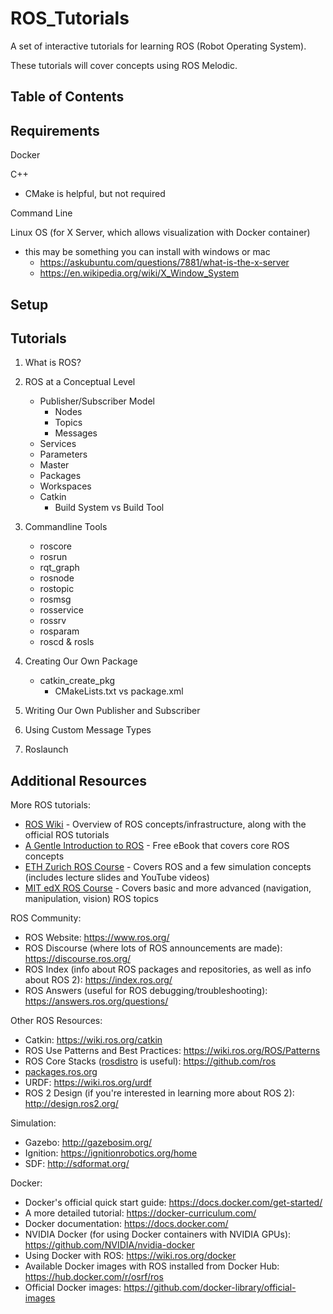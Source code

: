 # ROS_Tutorials
A set of interactive tutorials for learning ROS (Robot Operating System).

These tutorials will cover concepts using ROS Melodic.

## Table of Contents

## Requirements

Docker

C++
* CMake is helpful, but not required

Command Line

Linux OS (for X Server, which allows visualization with Docker container)
* this may be something you can install with windows or mac
  * https://askubuntu.com/questions/7881/what-is-the-x-server
  * https://en.wikipedia.org/wiki/X_Window_System

## Setup

## Tutorials

1. What is ROS?

2. ROS at a Conceptual Level
    * Publisher/Subscriber Model
      * Nodes
      * Topics
      * Messages
    * Services
    * Parameters
    * Master
    * Packages
    * Workspaces
    * Catkin
      * Build System vs Build Tool

3. Commandline Tools
    * roscore
    * rosrun
    * rqt_graph
    * rosnode
    * rostopic
    * rosmsg
    * rosservice
    * rossrv
    * rosparam
    * roscd & rosls

4. Creating Our Own Package
    * catkin_create_pkg
      * CMakeLists.txt vs package.xml

5. Writing Our Own Publisher and Subscriber

6. Using Custom Message Types

7. Roslaunch

## Additional Resources

More ROS tutorials:
* [ROS Wiki](http://wiki.ros.org/) - Overview of ROS concepts/infrastructure, along with the official ROS tutorials
* [A Gentle Introduction to ROS](https://cse.sc.edu/~jokane/agitr/) - Free eBook that covers core ROS concepts
* [ETH Zurich ROS Course](https://rsl.ethz.ch/education-students/lectures/ros.html) - Covers ROS and a few simulation concepts (includes lecture slides and YouTube videos)
* [MIT edX ROS Course](https://www.edx.org/course/hello-real-world-with-ros-robot-operating-system) - Covers basic and more advanced (navigation, manipulation, vision) ROS topics

ROS Community:
* ROS Website: https://www.ros.org/
* ROS Discourse (where lots of ROS announcements are made): https://discourse.ros.org/
* ROS Index (info about ROS packages and repositories, as well as info about ROS 2): https://index.ros.org/
* ROS Answers (useful for ROS debugging/troubleshooting): https://answers.ros.org/questions/

Other ROS Resources:
* Catkin: https://wiki.ros.org/catkin
* ROS Use Patterns and Best Practices: https://wiki.ros.org/ROS/Patterns
* ROS Core Stacks ([rosdistro](https://github.com/ros/rosdistro) is useful): https://github.com/ros
* [packages.ros.org](http://packages.ros.org/)
* URDF: https://wiki.ros.org/urdf
* ROS 2 Design (if you're interested in learning more about ROS 2): http://design.ros2.org/

Simulation:
* Gazebo: http://gazebosim.org/
* Ignition: https://ignitionrobotics.org/home
* SDF: http://sdformat.org/

Docker:
* Docker's official quick start guide: https://docs.docker.com/get-started/
* A more detailed tutorial: https://docker-curriculum.com/
* Docker documentation: https://docs.docker.com/
* NVIDIA Docker (for using Docker containers with NVIDIA GPUs): https://github.com/NVIDIA/nvidia-docker
* Using Docker with ROS: https://wiki.ros.org/docker
* Available Docker images with ROS installed from Docker Hub: https://hub.docker.com/r/osrf/ros
* Official Docker images: https://github.com/docker-library/official-images
